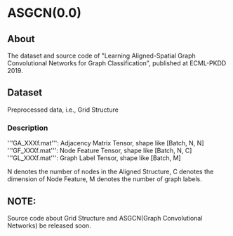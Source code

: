 # ASGCN(0.0)
## About
The dataset and source code of "Learning Aligned-Spatial Graph Convolutional Networks for Graph Classification",
published at ECML-PKDD 2019.
## Dataset
Preprocessed data, i.e., Grid Structure
### Description
'''GA_XXXf.mat''': Adjacency Matrix Tensor, shape like \[Batch, N, N\]               
'''GF_XXXf.mat''': Node Feature Tensor, shape like \[Batch, N, C\]               
'''GL_XXXf.mat''': Graph Label Tensor, shape like \[Batch, M\]        

N denotes the number of nodes in the Aligned Structure, C denotes the dimension of Node Feature, M denotes the number of graph labels.
## NOTE:
Source code about Grid Structure and ASGCN(Graph Convolutional Networks) be released soon.
